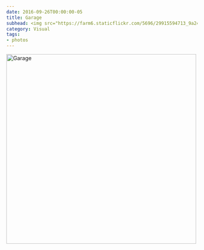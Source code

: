 ```yaml
---
date: 2016-09-26T00:00:00-05
title: Garage
subhead: <img src="https://farm6.staticflickr.com/5696/29915594713_9a244a6b6a.jpg" width="100%" alt="Garage">
category: Visual
tags:
- photos
---
```



<a href="https://www.flickr.com/photos/twohorses/29915594713/" title="Garage"><img src="https://farm6.staticflickr.com/5696/29915594713_9a244a6b6a.jpg" width="500" height="500" alt="Garage"></a>



